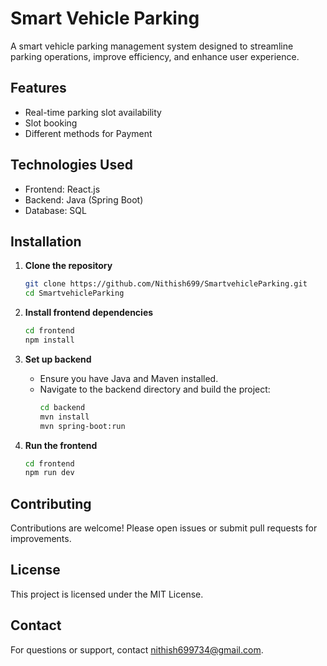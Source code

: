 # Smart Vehicle Parking

A smart vehicle parking management system designed to streamline parking operations, improve efficiency, and enhance user experience.

## Features

- Real-time parking slot availability
- Slot booking 
- Different methods for Payment

## Technologies Used

- Frontend: React.js
- Backend: Java (Spring Boot)
- Database: SQL

## Installation

1. **Clone the repository**
    ```bash
    git clone https://github.com/Nithish699/SmartvehicleParking.git
    cd SmartvehicleParking
    ```

2. **Install frontend dependencies**
    ```bash
    cd frontend
    npm install
    ```

3. **Set up backend**
    - Ensure you have Java and Maven installed.
    - Navigate to the backend directory and build the project:
      ```bash
      cd backend
      mvn install
      mvn spring-boot:run
      ```

4. **Run the frontend**
    ```bash
    cd frontend
    npm run dev
    ```

## Contributing

Contributions are welcome! Please open issues or submit pull requests for improvements.

## License

This project is licensed under the MIT License.

## Contact

For questions or support, contact [nithish699734@gmail.com](mailto:nithish699734@gmail.com).
